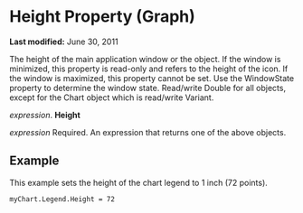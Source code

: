 
# Height Property (Graph)

 **Last modified:** June 30, 2011

The height of the main application window or the object. If the window is minimized, this property is read-only and refers to the height of the icon. If the window is maximized, this property cannot be set. Use the WindowState property to determine the window state. Read/write Double for all objects, except for the Chart object which is read/write Variant.

 _expression_. **Height**

 _expression_ Required. An expression that returns one of the above objects.

## Example

This example sets the height of the chart legend to 1 inch (72 points).


```
myChart.Legend.Height = 72
```

